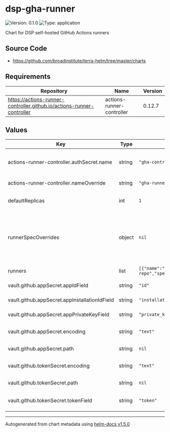 # dsp-gha-runner

![Version: 0.1.0](https://img.shields.io/badge/Version-0.1.0-informational?style=flat-square) ![Type: application](https://img.shields.io/badge/Type-application-informational?style=flat-square)

Chart for DSP self-hosted GitHub Actions runners

## Source Code

* <https://github.com/broadinstitute/terra-helm/tree/master/charts>

## Requirements

| Repository | Name | Version |
|------------|------|---------|
| https://actions-runner-controller.github.io/actions-runner-controller | actions-runner-controller | 0.12.7 |

## Values

| Key | Type | Default | Description |
|-----|------|---------|-------------|
| actions-runner-controller.authSecret.name | string | `"gha-controller-secret"` | (string) Name of the secret to create containing GitHub credentials from .vault.github |
| actions-runner-controller.nameOverride | string | `"gha-runner"` | (string) Name part to use in resources |
| defaultReplicas | int | `1` | (number) Default number of runners to make for an individual repository |
| runnerSpecOverrides | object | `nil` | Default overrides for the runner spec, documented at https://github.com/actions-runner-controller/actions-runner-controller#additional-tweaks |
| runners | list | `[{"name":"example","replicas":2,"repository":"broadinstitute/example-repo","specOverrides":{"dockerEnabled":false}}]` | (list) Sets of runners to create |
| vault.github.appSecret.appIdField | string | `"id"` | (string) Field name for GitHub app ID |
| vault.github.appSecret.appInstallationIdField | string | `"installation_id"` | (string) Field name for GitHub app installation ID |
| vault.github.appSecret.appPrivateKeyField | string | `"private_key"` | (string) Field name for GitHub app private key |
| vault.github.appSecret.encoding | string | `"text"` | (string) Encoding of field values, either `text` or `base64` |
| vault.github.appSecret.path | string | `nil` | Path within Vault to access app authentication fields |
| vault.github.tokenSecret.encoding | string | `"text"` | (string) Encoding of field values, either `text` or `base64` |
| vault.github.tokenSecret.path | string | `nil` | Path within Vault to access personal access token field |
| vault.github.tokenSecret.tokenField | string | `"token"` | (string) Field name for GitHub personal access token |

----------------------------------------------
Autogenerated from chart metadata using [helm-docs v1.5.0](https://github.com/norwoodj/helm-docs/releases/v1.5.0)
